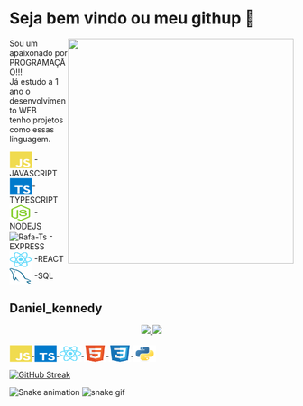 # Seja bem vindo ou meu githup 👋
<img src="https://user-images.githubusercontent.com/92266495/191352666-f1351a72-044d-4f1b-bb6b-f58aca977e99.gif" width="400" height="400" align=right>


Sou um apaixonado por PROGRAMAÇÃO!!! <br>
Já estudo a 1 ano o desenvolvimento WEB<br>
tenho projetos como essas linguagem.<br>



<img align="center" alt="Rafa-Js"
     height="30" width="40" src="https://raw.githubusercontent.com/devicons/devicon/master/icons/javascript/javascript-plain.svg">
-JAVASCRIPT<br>
<img align="center" alt="Rafa-Ts" height="30" width="40" src="https://raw.githubusercontent.com/devicons/devicon/master/icons/typescript/typescript-plain.svg">-TYPESCRIPT<br>
<img align="center" alt="Rafa-Ts" height="30" width="40" src="https://raw.githubusercontent.com/devicons/devicon/master/icons/nodejs/nodejs-plain.svg">
-NODEJS<br>
<img  align="center" alt="Rafa-Ts" height="30" width="40" src="https://cdn.jsdelivr.net/gh/devicons/devicon/icons/express/express-original.svg" >
-EXPRESS<br>
<img align="center" alt="Rafa-Ts" height="30" width="40" src="https://raw.githubusercontent.com/devicons/devicon/master/icons/react/react-original.svg">
-REACT<br>
<img align="center" alt="Rafa-Ts" height="30" width="40" src="https://raw.githubusercontent.com/devicons/devicon/master/icons/mysql/mysql-plain.svg">
-SQL<br>




<!--
**Dkrv4006/Dkrv4006** is a ✨ _special_ ✨ repository because its `README.md` (this file) appears on your GitHub profile.

Here are some ideas to get you started:

- 🔭 I’m currently working on ...
- 🌱 I’m currently learning ...
- 👯 I’m looking to collaborate on ...
- 🤔 I’m looking for help with ...
- 💬 Ask me about ...
- 📫 How to reach me: ...
- 😄 Pronouns: ...
- ⚡ Fun fact: ...
-->


## Daniel_kennedy

<div align="center">
  <a href="https://github.com/Dkrv4006">
  <img width="390em" src="https://github-readme-stats.vercel.app/api?username=Dkrv4006&show_icons=true&theme=algolia&include_all_commits=true&count_private=true"/>
  <img width="390em" src="https://github-readme-stats.vercel.app/api/top-langs/?username=Dkrv4006&layout=compact&langs_count=7&theme=algolia"/>
</div>
  <div style="display: inline_block"><br>
  <img align="center" alt="Rafa-Js" height="30" width="40" src="https://raw.githubusercontent.com/devicons/devicon/master/icons/javascript/javascript-plain.svg">
  <img align="center" alt="Rafa-Ts" height="30" width="40" src="https://raw.githubusercontent.com/devicons/devicon/master/icons/typescript/typescript-plain.svg">
  <img align="center" alt="Rafa-React" height="30" width="40" src="https://raw.githubusercontent.com/devicons/devicon/master/icons/react/react-original.svg">
  <img align="center" alt="Rafa-HTML" height="30" width="40" src="https://raw.githubusercontent.com/devicons/devicon/master/icons/html5/html5-original.svg">
  <img align="center" alt="Rafa-CSS" height="30" width="40" src="https://raw.githubusercontent.com/devicons/devicon/master/icons/css3/css3-original.svg">
  <img align="center" alt="Rafa-Python" height="30" width="40" src="https://raw.githubusercontent.com/devicons/devicon/master/icons/python/python-original.svg">
 
[![GitHub Streak](http://github-readme-streak-stats.herokuapp.com?user=Dkrv4006&theme=algolia&hide_border=verdadeiro&locale=pt-br)](https://git.io/streak-stats)
     
  
  ![Snake animation](https://github.com/Dkrv4006/Dkrv4006/blob/output/github-contribution-grid-snake.gif)
  ![snake gif](https://github.com/dkrv4006/dkrv4006/blob/output/github-contribution-grid-snake.gif)
</div>


